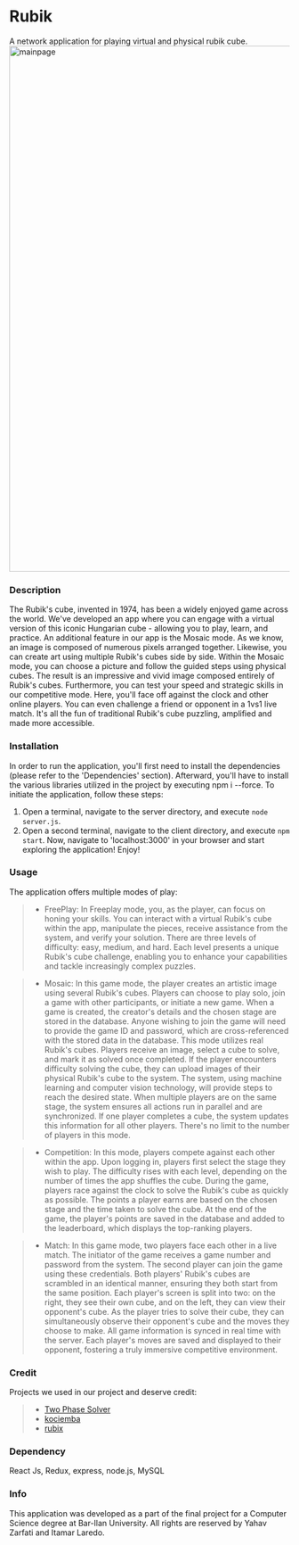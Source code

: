 # Rubik
A network application for playing virtual and physical rubik cube.
<img width="943" alt="mainpage" src="https://github.com/laredo77/sms/assets/60240620/13b95ee9-ab41-4ba7-b55a-70e46a5426e6">

### Description
The Rubik's cube, invented in 1974, has been a widely enjoyed game across the world. We've developed an app where you can engage with a virtual version of this iconic Hungarian cube - allowing you to play, learn, and practice.
An additional feature in our app is the Mosaic mode. As we know, an image is composed of numerous pixels arranged together. Likewise, you can create art using multiple Rubik's cubes side by side. Within the Mosaic mode, you can choose a picture and follow the guided steps using physical cubes. The result is an impressive and vivid image composed entirely of Rubik's cubes.
Furthermore, you can test your speed and strategic skills in our competitive mode. Here, you'll face off against the clock and other online players. You can even challenge a friend or opponent in a 1vs1 live match. It's all the fun of traditional Rubik's cube puzzling, amplified and made more accessible.

### Installation

In order to run the application, you'll first need to install the dependencies (please refer to the 'Dependencies' section).
Afterward, you'll have to install the various libraries utilized in the project by executing npm i --force.
To initiate the application, follow these steps:

1. Open a terminal, navigate to the server directory, and execute `node server.js`.
2. Open a second terminal, navigate to the client directory, and execute `npm start`.
Now, navigate to 'localhost:3000' in your browser and start exploring the application! Enjoy!

### Usage
The application offers multiple modes of play:

>* FreePlay:
In Freeplay mode, you, as the player, can focus on honing your skills. You can interact with a virtual Rubik's cube within the app, manipulate the pieces, receive assistance from the system, and verify your solution.
There are three levels of difficulty: easy, medium, and hard. Each level presents a unique Rubik's cube challenge, enabling you to enhance your capabilities and tackle increasingly complex puzzles.

>* Mosaic:
In this game mode, the player creates an artistic image using several Rubik's cubes. Players can choose to play solo, join a game with other participants, or initiate a new game. When a game is created, the creator's details and the chosen stage are stored in the database. Anyone wishing to join the game will need to provide the game ID and password, which are cross-referenced with the stored data in the database.
This mode utilizes real Rubik's cubes. Players receive an image, select a cube to solve, and mark it as solved once completed. If the player encounters difficulty solving the cube, they can upload images of their physical Rubik's cube to the system. The system, using machine learning and computer vision technology, will provide steps to reach the desired state.
When multiple players are on the same stage, the system ensures all actions run in parallel and are synchronized. If one player completes a cube, the system updates this information for all other players. There's no limit to the number of players in this mode.

>* Competition:
In this mode, players compete against each other within the app. Upon logging in, players first select the stage they wish to play. The difficulty rises with each level, depending on the number of times the app shuffles the cube.
During the game, players race against the clock to solve the Rubik's cube as quickly as possible. The points a player earns are based on the chosen stage and the time taken to solve the cube.
At the end of the game, the player's points are saved in the database and added to the leaderboard, which displays the top-ranking players.

>* Match:
In this game mode, two players face each other in a live match. The initiator of the game receives a game number and password from the system. The second player can join the game using these credentials.
Both players' Rubik's cubes are scrambled in an identical manner, ensuring they both start from the same position.
Each player's screen is split into two: on the right, they see their own cube, and on the left, they can view their opponent's cube. As the player tries to solve their cube, they can simultaneously observe their opponent's cube and the moves they choose to make.
All game information is synced in real time with the server. Each player's moves are saved and displayed to their opponent, fostering a truly immersive competitive environment.

### Credit
Projects we used in our project and deserve credit:
>* [Two Phase Solver](https://github.com/hkociemba/RubiksCube-TwophaseSolver)
>* [kociemba](https://github.com/muodov/kociemba)
>* [rubix](https://github.com/Zacqary/rubix)

### Dependency
React Js, Redux, express, node.js, MySQL

### Info
This application was developed as a part of the final project for a Computer Science degree at Bar-Ilan University. 
All rights are reserved by Yahav Zarfati and Itamar Laredo.
